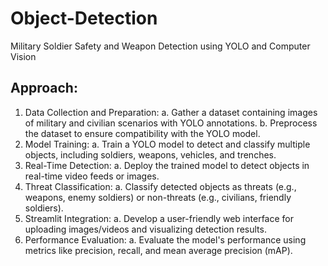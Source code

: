 # Object-Detection
Military Soldier Safety and Weapon Detection using YOLO and Computer Vision
## Approach:
1. Data Collection and Preparation:
a. Gather a dataset containing images of military and civilian scenarios with YOLO annotations.
b. Preprocess the dataset to ensure compatibility with the YOLO model.
2. Model Training:
a. Train a YOLO model to detect and classify multiple objects, including soldiers, weapons, vehicles, and trenches.
3. Real-Time Detection:
a. Deploy the trained model to detect objects in real-time video feeds or images.
4. Threat Classification:
a. Classify detected objects as threats (e.g., weapons, enemy soldiers) or non-threats (e.g., civilians, friendly soldiers).
5. Streamlit Integration:
a. Develop a user-friendly web interface for uploading images/videos and visualizing detection results.
6. Performance Evaluation:
a. Evaluate the model's performance using metrics like precision, recall, and mean average precision (mAP).
